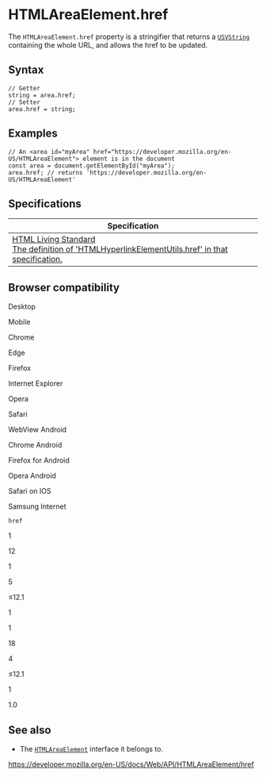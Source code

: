 # HTMLAreaElement.href

The `HTMLAreaElement.href` property is a stringifier that returns a [`USVString`](../usvstring) containing the whole URL, and allows the href to be updated.

## Syntax

    // Getter
    string = area.href;
    // Setter
    area.href = string;

## Examples

    // An <area id="myArea" href="https://developer.mozilla.org/en-US/HTMLAreaElement"> element is in the document
    const area = document.getElementById("myArea");
    area.href; // returns 'https://developer.mozilla.org/en-US/HTMLAreaElement'

## Specifications

<table><thead><tr class="header"><th>Specification</th></tr></thead><tbody><tr class="odd"><td><a href="https://html.spec.whatwg.org/multipage/#dom-hyperlink-href">HTML Living Standard<br />
<span class="small">The definition of 'HTMLHyperlinkElementUtils.href' in that specification.</span></a></td></tr></tbody></table>

## Browser compatibility

Desktop

Mobile

Chrome

Edge

Firefox

Internet Explorer

Opera

Safari

WebView Android

Chrome Android

Firefox for Android

Opera Android

Safari on IOS

Samsung Internet

`href`

1

12

1

5

≤12.1

1

1

18

4

≤12.1

1

1.0

## See also

- The [`HTMLAreaElement`](../htmlareaelement) interface it belongs to.

<a href="https://developer.mozilla.org/en-US/docs/Web/API/HTMLAreaElement/href" class="_attribution-link">https://developer.mozilla.org/en-US/docs/Web/API/HTMLAreaElement/href</a>
